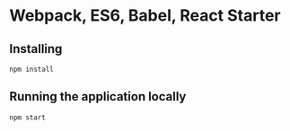 # Webpack, ES6, Babel, React Starter

## Installing

	npm install

## Running the application locally

	npm start
	
